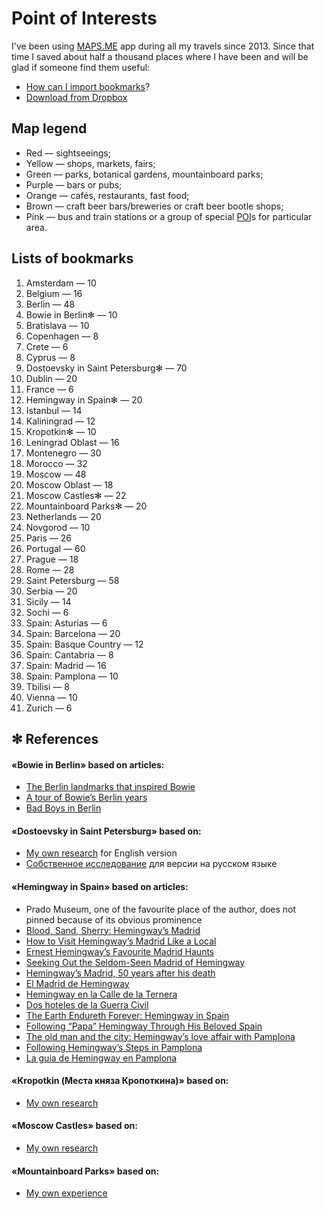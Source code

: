 # Point of Interests

I've been using [MAPS.ME](https://maps.me) app during all my travels since 2013. Since that time I saved about half a thousand places where I have been and will be glad if someone find them useful:
* [How can I import bookmarks](https://support.maps.me/hc/en-us/articles/207895029-How-to-import-bookmarks-)?
* [Download from Dropbox](https://www.dropbox.com/sh/rp62t42zd4thlzn/AAC5bTe7wtCfzrYE_1MzUTgra?dl=0)

## Map legend

* Red — sightseeings;
* Yellow — shops, markets, fairs;
* Green — parks, botanical gardens, mountainboard parks;
* Purple — bars or pubs;
* Orange — cafés, restaurants, fast food;
* Brown — craft beer bars/breweries or craft beer bootle shops;
* Pink — bus and train stations or a group of special [POI](https://en.wikipedia.org/wiki/Point_of_interest)s for particular area.

## Lists of bookmarks

1. Amsterdam — 10
1. Belgium — 16
1. Berlin — 48
1. Bowie in Berlin✻ — 10
1. Bratislava — 10
1. Copenhagen — 8
1. Crete — 6
1. Cyprus — 8
1. Dostoevsky in Saint Petersburg✻ — 70
1. Dublin — 20
1. France — 6
1. Hemingway in Spain✻ — 20
1. Istanbul — 14
1. Kaliningrad — 12
1. Kropotkin✻ — 10
1. Leningrad Oblast — 16
1. Montenegro — 30
1. Morocco — 32
1. Moscow — 48
1. Moscow Oblast — 18
1. Moscow Castles✻ — 22
1. Mountainboard Parks✻ — 20
1. Netherlands — 20
1. Novgorod — 10
1. Paris — 26
1. Portugal — 60
1. Prague — 18
1. Rome — 28
1. Saint Petersburg — 58
1. Serbia — 20
1. Sicily — 14
1. Sochi — 6
1. Spain: Asturias — 6
1. Spain: Barcelona — 20
1. Spain: Basque Country — 12
1. Spain: Cantabria — 8
1. Spain: Madrid — 16
1. Spain: Pamplona — 10
1. Tbilisi — 8
1. Vienna — 10
1. Zurich — 6

## ✻ References

#### «Bowie in Berlin» based on articles:
* [The Berlin landmarks that inspired Bowie](https://www.ft.com/content/b20113b0-8753-11e3-9c5c-00144feab7de)
* [A tour of Bowie’s Berlin years](https://fotostrasse.com/david-bowies-berlin/)
* [Bad Boys in Berlin](http://www.bowiegoldenyears.com/press/79-10-04-rolling-stone.html)

#### «Dostoevsky in Saint Petersburg» based on:
* [My own research](https://medium.com/@adequatica/dostoevsky-in-saint-petersburg-3b126807c316?source=friends_link&sk=a1580b70d00e4421f30bb97da87d8297) for English version
* [Собственное исследование](https://medium.com/@adequatica/dostoevsky-in-petersburg-d7dfba1804b?source=friends_link&sk=4d01b558a68f5bb42ddafadcb66c2912) для версии на русском языке

#### «Hemingway in Spain» based on articles:
* Prado Museum, one of the favourite place of the author, does not pinned because of its obvious prominence
* [Blood, Sand, Sherry: Hemingway’s Madrid](https://www.nytimes.com/2011/06/19/travel/a-tour-of-hemingways-madrid.html)
* [How to Visit Hemingway’s Madrid Like a Local](https://untappedcities.com/2012/03/13/how-to-visit-hemingways-madrid-like-a-local/)
* [Ernest Hemingway’s Favourite Madrid Haunts](https://theculturetrip.com/europe/spain/articles/ernest-hemingways-8-favourite-madrid-haunts/)
* [Seeking Out the Seldom-Seen Madrid of Hemingway](https://www.washingtonpost.com/archive/lifestyle/travel/1986/06/01/seeking-out-the-seldom-seen-madrid-of-hemingway/deab1e4f-c5e3-430d-84fd-3c51397d88a1/)
* [Hemingway’s Madrid, 50 years after his death](https://english.elpais.com/elpais/2011/07/13/inenglish/1310534441_850210.html)
* [El Madrid de Hemingway](http://manuelblasdos.blogspot.com/2012/10/el-madrid-de-hemingway.html)
* [Hemingway en la Calle de la Ternera](http://antiguoscafesdemadrid.blogspot.com/2017/05/hemingway-en-la-calle-de-la-ternera.html)
* [Dos hoteles de la Guerra Civil](https://elpais.com/diario/2003/12/07/domingo/1070772758_850215.html)
* [The Earth Endureth Forever: Hemingway in Spain](https://albavolunteer.org/2016/06/the-earth-endureth-forever-ernest-hemingway-and-the-spanish-civil-war/)
* [Following “Papa” Hemingway Through His Beloved Spain](https://www.chicagotribune.com/news/ct-xpm-1987-10-04-8703150386-story.html)
* [The old man and the city: Hemingway’s love affair with Pamplona](https://www.independent.co.uk/travel/europe/the-old-man-and-the-city-hemingways-love-affair-with-pamplona-2305392.html)
* [Following Hemingway’s Steps in Pamplona](http://www.turismo.navarra.es/eng/organice-viaje/recurso.aspx?o=4798)
* [La guia de Hemingway en Pamplona](http://www.ernesthemingway.es/index.php?view=article&id=17%3Ala-guia-de-hemingway-en-pamplona)

#### «Kropotkin (Места княза Кропоткина)» based on:
* [My own research](https://medium.com/@adequatica/knyaz-kropotkin-places-3117e8f3e59b?source=friends_link&sk=94a2a5d0e4ba97a167f23e7c448696e6)

#### «Moscow Castles» based on:
* [My own research](https://medium.com/@adequatica/moscow-castles-d5f655b74df9?source=friends_link&sk=eac8dd27dfb2ac9648932a53983a0653)

#### «Mountainboard Parks» based on:
* [My own experience](https://medium.com/@adequatica/mountainboard-parks-a9ae99209f46?source=friends_link&sk=771d8121508535fadbe0e153d197bf8f)
